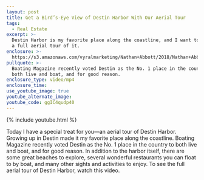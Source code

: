 ```yaml
---
layout: post
title: Get a Bird’s-Eye View of Destin Harbor With Our Aerial Tour
tags:
  - Real Estate
excerpt: >-
  Destin Harbor is my favorite place along the coastline, and I want to give you
  a full aerial tour of it.
enclosure: >-
  https://s3.amazonaws.com/vyralmarketing/Nathan+Abbott/2018/Nathan+Abbott+Team-+Aerial+Reel+v2.mp4
pullquote: >-
  Boating Magazine recently voted Destin as the No. 1 place in the country to
  both live and boat, and for good reason.
enclosure_type: video/mp4
enclosure_time:
use_youtube_image: true
youtube_alternate_image:
youtube_code: ggIC4qudp40
---
```


{% include youtube.html %}

Today I have a special treat for you—an aerial tour of Destin Harbor. Growing up in Destin made it my favorite place along the coastline. Boating Magazine recently voted Destin as the No. 1 place in the country to both live and boat, and for good reason. In addition to the harbor itself, there are some great beaches to explore, several wonderful restaurants you can float to by boat, and many other sights and activities to enjoy. To see the full aerial tour of Destin Harbor, watch this video.